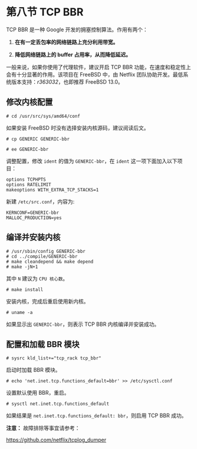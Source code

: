 # 第八节 TCP BBR

TCP BBR 是一种 Google 开发的拥塞控制算法。作用有两个：

1. **在有一定丢包率的网络链路上充分利用带宽。**

3. **降低网络链路上的 buffer 占用率，从而降低延迟。**

一般来说，如果你使用了代理软件，建议开启 TCP BBR 功能，在速度和稳定性上会有十分显著的作用。该项目在 FreeBSD 中，由 Netflix 团队协助开发。最低系统版本支持：_r363032_，也即推荐 FreeBSD 13.0。

## 修改内核配置

`# cd /usr/src/sys/amd64/conf`

如果安装 FreeBSD 时没有选择安装内核源码，建议阅读后文。

`# cp GENERIC GENERIC-bbr`

`# ee GENERIC-bbr`

调整配置，修改 `ident` 的值为 `GENERIC-bbr`，在 `ident` 这一项下面加入以下项目：

```
options TCPHPTS
options RATELIMIT
makeoptions WITH_EXTRA_TCP_STACKS=1
```

新建 `/etc/src.conf`，内容为:

```
KERNCONF=GENERIC-bbr
MALLOC_PRODUCTION=yes
```

## 编译并安装内核

```
# /usr/sbin/config GENERIC-bbr
# cd ../compile/GENERIC-bbr
# make cleandepend && make depend
# make -jN+1
```

其中 `N` 建议为 `CPU 核心数`。

`# make install`

安装内核，完成后重启使用新内核。

`# uname -a`

如果显示出 `GENERIC-bbr`，则表示 TCP BBR 内核编译并安装成功。

## 配置和加载 BBR 模块

`# sysrc kld_list+="tcp_rack tcp_bbr"`

启动时加载 BBR 模块。

`# echo 'net.inet.tcp.functions_default=bbr' >> /etc/sysctl.conf`

设置默认使用 BBR，重启。

`# sysctl net.inet.tcp.functions_default`

如果结果是 `net.inet.tcp.functions_default: bbr`，则启用 TCP BBR 成功。

**注意：** 故障排除等事宜请参考：

<https://github.com/netflix/tcplog_dumper>

